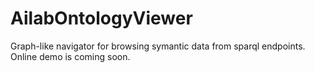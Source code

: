 AilabOntologyViewer
===================

Graph-like navigator for browsing symantic data from sparql endpoints. Online demo is coming soon.
